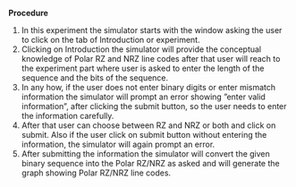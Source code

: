 <b>Procedure<br></b>

1. In this experiment the simulator starts with the window asking the user to click on the tab of Introduction or experiment.<br>
2. Clicking on Introduction the simulator will provide the conceptual knowledge of Polar RZ and NRZ line codes after that user will reach to the experiment part where user is asked to enter the length of the sequence and  the bits of the sequence.<br>
3. In any how, if the user does not enter binary digits or enter mismatch information the simulator will prompt an error showing ”enter valid information”, after clicking the submit button, so the user needs to enter the information carefully.<br>
4. After that user can choose between RZ and NRZ or both and click on submit. Also if the user click on submit button without entering the information, the simulator will again prompt an error.<br>
5. After submitting the information the simulator will convert the given binary sequence into the Polar RZ/NRZ as asked and will generate the graph showing Polar RZ/NRZ line codes.
